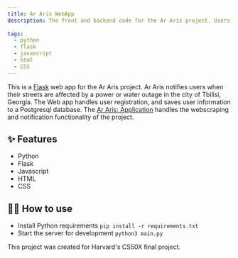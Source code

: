 ```yaml
---
title: Ar Aris WebApp
description: The front and backend code for the Ar Aris project. Users can register their addresses, which are saved to a Postgresql database.
             
tags:
  - python
  - flask
  - javascript
  - html
  - CSS
---
```



This is a [Flask](https://flask.palletsprojects.com/en/1.1.x/) web app for the Ar Aris project. Ar Aris notifies users when their streets are affected by a power or water outage in the city of Tbilisi, Georgia. The Web app handles user registration, and saves user information to a Postgresql database. The [Ar Aris: Application](https://github.com/Chocoiswild/Ar-Aris-Application) handles the webscraping and notification functionality of the project.

## ✨ Features

- Python
- Flask
- Javascript
- HTML
- CSS

## 💁‍♀️ How to use

- Install Python requirements `pip install -r requirements.txt`
- Start the server for development `python3 main.py`

This project was created for Harvard's CS50X final project.
